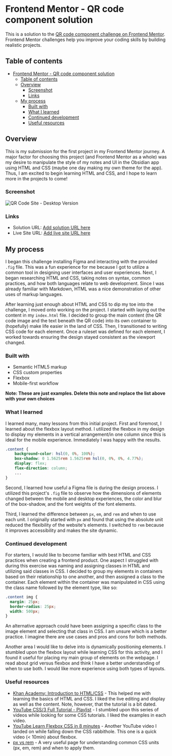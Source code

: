# Frontend Mentor - QR code component solution

This is a solution to the [QR code component challenge on Frontend Mentor](https://www.frontendmentor.io/challenges/qr-code-component-iux_sIO_H). Frontend Mentor challenges help you improve your coding skills by building realistic projects. 

## Table of contents

- [Frontend Mentor - QR code component solution](#frontend-mentor---qr-code-component-solution)
  - [Table of contents](#table-of-contents)
  - [Overview](#overview)
    - [Screenshot](#screenshot)
    - [Links](#links)
  - [My process](#my-process)
    - [Built with](#built-with)
    - [What I learned](#what-i-learned)
    - [Continued development](#continued-development)
    - [Useful resources](#useful-resources)

## Overview

This is my submission for the first project in my Frontend Mentor journey. A major factor for choosing this project (and Frontend Mentor as a whole) was my desire to manipulate the style of my notes and UI in the Obsidian app using HTML and CSS (maybe one day making my own theme for the app). Thus, I am excited to begin learning HTML and CSS, and I hope to learn more in the projects to come!  

### Screenshot

![QR Code Site - Desktop Version](./screenshot.png)

### Links

- Solution URL: [Add solution URL here](https://your-solution-url.com)
- Live Site URL: [Add live site URL here](https://your-live-site-url.com)

## My process

I began this challenge installing Figma and interacting with the provided `.fig` file. This was a fun experience for me because I got to utilize a common tool in designing user interfaces and user experiences. Next, I began researching HTML and CSS, taking notes on syntax, common practices, and how both languages relate to web development. Since I was already familiar with Markdown, HTML was a nice demonstration of other uses of markup languages.

After learning just enough about HTML and CSS to dip my toe into the challenge, I moved onto working on the project. I started with laying out the content in my `index.html` file. I decided to group the main content (the QR code image and the text beneath the QR code) into its own container to (hopefully) make life easier in the land of CSS. Then, I transitioned to writing CSS code for each element. Once a ruleset was defined for each element, I worked towards ensuring the design stayed consistent as the viewport changed.

### Built with

- Semantic HTML5 markup
- CSS custom properties
- Flexbox
- Mobile-first workflow 

**Note: These are just examples. Delete this note and replace the list above with your own choices**

### What I learned

I learned many, many lessons from this initial project. First and foremost, I learned about the flexbox layout method. I utilized the flexbox in my design to display my elements in a vertical arrangement/in one column since this is ideal for the mobile experience. Immediately I was happy with the results.

```CSS
.content {
    background-color: hsl(0, 0%, 100%);
    box-shadow: 0 1.5625rem 1.5625rem hsl(0, 0%, 0%, 4.77%);
    display: flex;
    flex-direction: column;
    ...
}
```

Second, I learned how useful a Figma file is during the design process. I utilized this project's `.fig` file to observe how the dimensions of elements changed between the mobile and desktop experiences, the color and blur of the box-shadow, and the font weights of the font elements.

Third, I learned the difference between `px`, `em`, and `rem` and when to use each unit. I originally started with `px` and found that using the absolute unit reduced the flexibility of the website's elements. I switched to `rem` because it improves accessibility and makes the site dynamic. 


### Continued development

For starters, I would like to become familiar with best HTML and CSS practices when creating a frontend product. One aspect I struggled with during this exercise was naming and assigning classes in HTML and utilizing said classes in CSS. I decided to group my elements in containers based on their relationship to one another, and then assigned a class to the container. Each element within the container was manipulated in CSS using the class name followed by the element type, like so:

```CSS
.content img {
  margin: 25px;
  border-radius: 25px;
  width: 500px;
}
```

An alternative approach could have been assigning a specific class to the image element and selecting that class in CSS. I am unsure which is a better practice. I imagine there are use cases and pros and cons for both methods.

Another area I would like to delve into is dynamically positioning elements. I stumbled upon the flexbox layout while learning CSS for this activity, and I found it useful for placing my main group of elements on the webpage. I read about grid versus flexbox and think I have a better understanding of when to use both. I would like more experience using both types of layouts.

### Useful resources

- [Khan Academy: Introduction to HTML/CSS](https://www.khanacademy.org/computing/computer-programming/html-css) - This helped me with learning the basics of HTML and CSS. I liked the live editing and display as well as the content. Note, however, that the tutorial is a bit dated.
- [YouTube CSS/3 Full Tutorial - Playlist](https://www.youtube.com/watch?v=FFOQRK1K7N0&list=PL7TLF4T4Tq2RCWa-ZRkEWXVtXteyZ2CjK) - I stumbled upon this series of videos while looking for some CSS tutorials. I liked the examples in each video.
- [YouTube Learn Flexbox CSS in 8 minutes](https://www.youtube.com/watch?v=phWxA89Dy94) - Another YouTube video I landed on while falling down the CSS rabbithole. This one is a quick video (< 10min) about flexbox.
- [px vs rem](https://www.joshwcomeau.com/css/surprising-truth-about-pixels-and-accessibility/) - A very useful page for understanding common CSS units (px, em, rem) and when to apply them.

